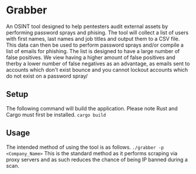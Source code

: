 # Grabber
An OSINT tool designed to help pentesters audit external assets by performing password sprays and phising. The tool will collect a list of users with first names, last names and job titles and output them to a CSV file. This data can then be used to perform password sprays and/or compile a list of emails for phishing. The list is designed to have a large number of false positives. We view having a higher amount of false positives and therby a lower number of false negatives as an advantage, as emails sent to accounts which don't exist bounce and you cannot lockout accounts which do not exist on a password spray/
## Setup
The following command will build the application. Please note Rust and Cargo must first be installed.
```cargo build ```
## Usage
The intended method of using the tool is as follows.
```./grabber -p <Company_Name>```
This is the standard method as it performs scraping via proxy servers and as such reduces the chance of being IP banned during a scan.
